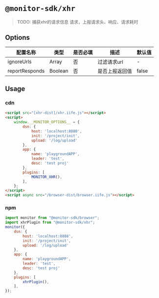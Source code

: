 # `@monitor-sdk/xhr`

> TODO: 捕获xhr的请求信息  请求，上报请求头、响应、请求耗时

## Options

|配置名称|类型|是否必填|描述|默认值|
|-|-|-|-|-|
|ignoreUrls|Array|否|过滤请求url|-|
|reportResponds|Boolean|否|是否上报返回值|false|



## Usage

### cdn

```html
<script src="[xhr-dist]/xhr.iife.js"></script>
<script>
    window.__MONITOR_OPTIONS__ = {
        dsn: {
            host: 'localhost:8888',
            init: '/project/init',
            upload: '/log/upload'
        },
        app: {
            name: 'playgroundAPP',
            leader: 'test',
            desc: 'test proj'
        },
        plugins: [
            MONITOR_XHR(),
        ],
    };
</script>
<script async src="/browser-dist/browser.iife.js"></script>
```

### npm

```js
import monitor from "@monitor-sdk/browser";
import xhrPlugin from "@monitor-sdk/xhr";
monitor({
    dsn: {
        host: 'localhost:8888',
        init: '/project/init',
        upload: '/log/upload'
    },
    app: {
        name: 'playgroundAPP',
        leader: 'test',
        desc: 'test proj'
    },
    plugins: [
        xhrPlugin(),
    ],
});
```
